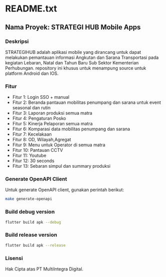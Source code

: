 # README.txt

## Nama Proyek: STRATEGI HUB Mobile Apps

### Deskripsi

STRATEGIHUB adalah aplikasi mobile yang dirancang untuk dapat melakukan pemantauan informasi Angkutan dan Sarana Transportasi pada kegiatan Lebaran, Natal dan Tahun Baru Sub Sektor Kementerian Perhubungan. repository ini khusus untuk menampung source untuk platform Android dan IOS.

### Fitur

- Fitur 1: Login SSO + manual
- Fitur 2: Beranda pantauan mobilitas penumpang dan sarana untuk event seasonal dan rutin
- Fitur 3: Laporan produksi semua matra
- Fitur 4: Pengaturan Posko
- Fitur 5: Kinerja Pelaporan semua  matra
- Fitur 6: Komparasi data mobilitas penumpang dan sarana
- Fitur 7: Kecelakaan
- Fitur 8: OD, Wilayah,Agregat
- Fitur 9: Menu untuk Operator di semua matra
- Fitur 10: Pantauan CCTV
- Fitur 11: Youtube
- Fitur 12: 30 seconds
- Fitur 13: Sebaran simpul dan summary produksi

### Generate OpenAPI Client

Untuk generate OpenAPI client, gunakan perintah berikut:

```bash
make generate-openapi
```

### Build debug version

```bash
flutter build apk --debug
```

### Build release version

```bash
flutter build apk --release
```

### Lisensi

Hak Cipta atas PT MultiIntegra Digital.
